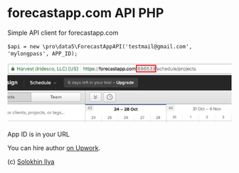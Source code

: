 # forecastapp.com API PHP
Simple API client for forecastapp.com

    $api = new \pro\data5\ForecastAppAPI('testmail@gmail.com', 'mylongpass', APP_ID);
    
    
![App ID is in your URL](where_is_id.png)

App ID is in your URL

You can hire author [on Upwork](https://www.upwork.com/freelancers/~0110e79b44736be7ab).

(c) [Solokhin Ilya](http://data5.pro)